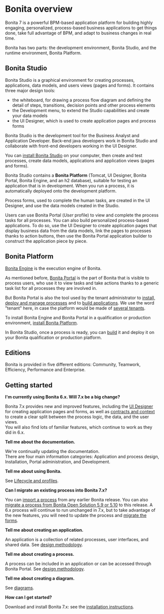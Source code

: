 # Bonita overview

Bonita 7 is a powerful BPM-based application platform for building highly engaging, personalized, process-based business applications to get things done, take full advantage of BPM, and adapt to business changes in real time. 

Bonita has two parts: the development environment, Bonita Studio, and the runtime environment, Bonita Platform.

## Bonita Studio

Bonita Studio is a graphical environment for creating processes, applications, data models, and users views (pages and forms). It contains three major design tools: 

* the whiteboard, for drawing a process flow diagram and defining the detail of steps, transitions, decision points and other process elements
* the Development menu, to extend the Studio capabilities and create your data models
* the UI Designer, which is used to create application pages and process forms

Bonita Studio is the development tool for the Business Analyst and Application Developer. Back-end java developers work in Bonita Studio and collaborate with front-end developers working in the UI Designer.

You can [install Bonita Studio](bonita-bpm-installation-overview.md) on your computer, then create and test processes, create data models, applications and application views (pages and forms). 

Bonita Studio contains a **Bonita Platform** (Tomcat, UI Designer, Bonita Portal, Bonita Engine, and an h2 database), suitable for testing an application that is in development. When you run a process, it is automatically deployed onto the development platform.

Process forms, used to complete the human tasks, are created in the UI Designer, and use the data models created in the Studio.

Users can use Bonita Portal (_User_ profile) to view and complete the process tasks for all processes. You can also build personalized process-based applications. To do so, use the UI Designer to create application pages that display business data from the data models, link the pages to processes thanks to action buttons, then use the Bonita Portal application builder to construct the application piece by piece.

<a id="platform"/>

## Bonita Platform

[Bonita Engine](engine-architecture-overview.md) is the execution engine of Bonita.

As mentioned before, [Bonita Portal](bonita-bpm-portal-interface-overview.md) is the part of Bonita that is visible to process users, who use it to view tasks and take actions thanks to a generic task list for all processes they are involved in.

But Bonita Portal is also the tool used by the tenant administrator to [install, deploy and manage processes](processes.md) and to [build applications](applications.md). We use the word "tenant" here, in case the platform would be made of [several tenants](multi-tenancy-and-tenant-configuration.md).

To install Bonita Engine and Bonita Portal in a qualification or production environment, [install Bonita Platform](bonita-bpm-installation-overview.md#platform).

In Bonita Studio, once a process is ready, you can [build](build-a-process-for-deployment.md) it and deploy it on your Bonita qualification or production platform. 

## Editions

Bonita is provided in five different editions: Community, Teamwork, Efficiency, Performance and Enterprise.

## Getting started

**I'm currently using Bonita 6.x. Will 7.x be a big change?**

Bonita 7.x provides new and improved features, including the [UI Designer](ui-designer-overview.md) for creating application pages and forms, as well as [contracts and context](contracts-and-contexts.md) to create a clear split between the process logic, the data, and the user views.   
You will also find lots of familiar features, which continue to work as they did in 6.x.

**Tell me about the documentation.**

We're continually updating the documentation.   
There are four main information categories: Application and process design, Installation, Portal administration, and Development. 

**Tell me about using Bonita.** 

See [Lifecycle and profiles](lifecycle-and-profiles.md).

**Can I migrate an existing process into Bonita 7.x?**

You can [import a process](import-and-export-a-process.md) from any earlier Bonita release. You can also [migrate a process from Bonita Open Solution 5.9 or 5.10](migrate-a-process-from-bonita-open-solution-5-x.md) to this release. A 6.x process will continue to run unchanged in 7.x, but to take advantage of the new features, you will need to update the process and [migrate the forms](migrate-a-form-from-6-x.md).

**Tell me about creating an application.** 

An application is a collection of related processes, user interfaces, and shared data. See [design methodology](design-methodology.md).

**Tell me about creating a process.** 

A process can be included in an application or can be accessed through Bonita Portal. See [design methodology](design-methodology.md).

**Tell me about creating a diagram.**

See [diagrams](diagram-overview.md).

**How can I get started?** 

Download and install Bonita 7.x: see the [installation instructions](bonita-bpm-installation-overview.md).
